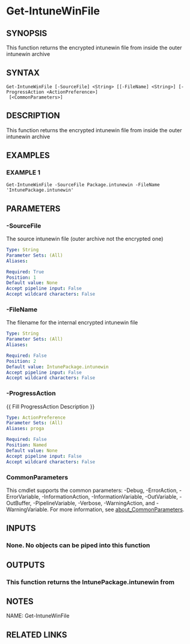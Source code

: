 # Get-IntuneWinFile

## SYNOPSIS
This function returns the encrypted intunewin file from inside the outer intunewin archive

## SYNTAX

```
Get-IntuneWinFile [-SourceFile] <String> [[-FileName] <String>] [-ProgressAction <ActionPreference>]
 [<CommonParameters>]
```

## DESCRIPTION
This function returns the encrypted intunewin file from inside the outer intunewin archive

## EXAMPLES

### EXAMPLE 1
```
Get-IntuneWinFile -SourceFile Package.intunewin -FileName 'IntunePackage.intunewin'
```

## PARAMETERS

### -SourceFile
The source intunewin file (outer archive not the encrypted one)

```yaml
Type: String
Parameter Sets: (All)
Aliases:

Required: True
Position: 1
Default value: None
Accept pipeline input: False
Accept wildcard characters: False
```

### -FileName
The filename for the internal encrypted intunewin file

```yaml
Type: String
Parameter Sets: (All)
Aliases:

Required: False
Position: 2
Default value: IntunePackage.intunewin
Accept pipeline input: False
Accept wildcard characters: False
```

### -ProgressAction
{{ Fill ProgressAction Description }}

```yaml
Type: ActionPreference
Parameter Sets: (All)
Aliases: proga

Required: False
Position: Named
Default value: None
Accept pipeline input: False
Accept wildcard characters: False
```

### CommonParameters
This cmdlet supports the common parameters: -Debug, -ErrorAction, -ErrorVariable, -InformationAction, -InformationVariable, -OutVariable, -OutBuffer, -PipelineVariable, -Verbose, -WarningAction, and -WarningVariable. For more information, see [about_CommonParameters](http://go.microsoft.com/fwlink/?LinkID=113216).

## INPUTS

### None. No objects can be piped into this function
## OUTPUTS

### This function returns the IntunePackage.intunewin from
## NOTES
NAME: Get-IntuneWinFile

## RELATED LINKS
